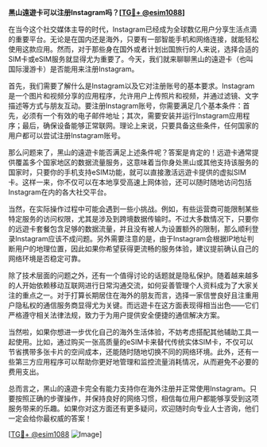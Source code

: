 **黑山遠遊卡可以注册Instagram吗？[[TG💪+ @esim1088](https://t.me/s/esim1088)]**

在当今这个社交媒体主导的时代，Instagram已经成为全球数亿用户分享生活点滴的重要平台。无论是在国内还是海外，只要有一部智能手机和网络连接，就能轻松使用这款应用。然而，对于那些身在国外或者计划出国旅行的人来说，选择合适的SIM卡或eSIM服务就显得尤为重要了。今天，我们就来聊聊黑山的遠遊卡（也叫国际漫游卡）是否能用来注册Instagram。

首先，我们需要了解什么是Instagram以及它对注册账号的基本要求。Instagram是一个图片和视频分享的应用程序，允许用户上传照片和视频，并通过滤镜、文字描述等方式与朋友互动。要注册Instagram账号，你需要满足几个基本条件：首先，必须有一个有效的电子邮件地址；其次，需要安装并运行Instagram应用程序；最后，确保设备能够正常联网。理论上来说，只要具备这些条件，任何国家的用户都可以尝试注册Instagram账号。

那么问题来了，黑山的遠遊卡能否满足上述条件呢？答案是肯定的！远遊卡通常提供覆盖多个国家地区的数据流量服务，这意味着当你身处黑山或其他支持该服务的国家时，只要你的手机支持eSIM功能，就可以直接激活远遊卡提供的虚拟SIM卡。这样一来，你不仅可以在本地享受高速上网体验，还可以随时随地访问包括Instagram在内的各大社交平台。

当然，在实际操作过程中可能会遇到一些小挑战。例如，有些运营商可能限制某些特定服务的访问权限，尤其是涉及到跨境数据传输时。不过大多数情况下，只要你的远遊卡套餐包含足够的数据流量，并且没有被人为设置额外的限制，那么顺利登录Instagram应该不成问题。另外需要注意的是，由于Instagram会根据IP地址判断用户的地理位置，因此如果你希望获得更流畅的服务体验，建议提前确认自己的网络环境是否稳定可靠。

除了技术层面的问题之外，还有一个值得讨论的话题就是隐私保护。随着越来越多的人开始依赖移动互联网进行日常沟通交流，如何妥善管理个人资料成为了大家关注的重点之一。对于打算长期居住在海外的朋友而言，选择一家信誉良好且注重用户隐私权的通信服务商显得尤为关键。而远遊卡在这方面表现得相当出色——它们严格遵守相关法律法规，致力于为用户提供安全便捷的通信解决方案。

当然啦，如果你想进一步优化自己的海外生活体验，不妨考虑搭配其他辅助工具一起使用。比如，通过购买一张高质量的eSIM卡来替代传统实体SIM卡，不仅可以节省携带多张卡片的空间成本，还能随时随地切换不同的网络环境。此外，还有一些第三方应用程序可以帮助你更好地管理和监控流量消耗情况，从而避免不必要的费用支出。

总而言之，黑山的遠遊卡完全有能力支持你在海外注册并正常使用Instagram。只要按照正确的步骤操作，并保持良好的网络习惯，相信每位用户都能够享受到这项服务带来的乐趣。如果你对这方面还有更多疑问，欢迎随时向专业人士咨询，他们一定会给你最权威的答案！

[[TG💪+ @esim1088](https://t.me/s/esim1088) ![Image](https://i.postimg.cc/4NQfJmqS/Snipaste-2025-05-13-00-14-12.png)]